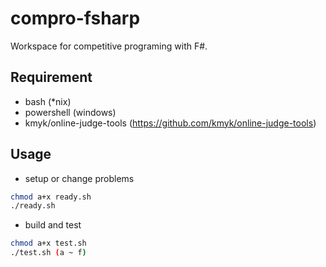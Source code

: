 # compro-fsharp

Workspace for competitive programing with F#.

## Requirement

* bash (*nix)
* powershell (windows)
* kmyk/online-judge-tools (https://github.com/kmyk/online-judge-tools)

## Usage

* setup or change problems

```bash
chmod a+x ready.sh
./ready.sh
```

* build and test

```bash
chmod a+x test.sh
./test.sh (a ~ f)
```

